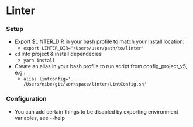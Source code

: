 # Linter

### Setup
- Export $LINTER_DIR in your bash profile to match your install location:
	- `export LINTER_DIR='/Users/user/path/to/linter'`
- `cd` into project & install dependecies
	- `yarn install`
- Create an alias in your bash profile to run script from config_project_v5, e.g.:
	- `alias lintconfig='. /Users/nibe/git/workspace/linter/LintConfig.sh'`

### Configuration
- You can add certain things to be disabled by exporting environment variables, see --help
